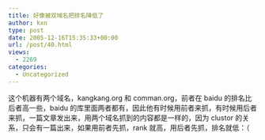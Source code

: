 ```yaml
---
title: 好像被双域名把排名降低了
author: kxn
type: post
date: 2005-12-16T15:35:33+00:00
url: /post/40.html
views:
  - 2269
categories:
  - Uncategorized
---
```


这个机器有两个域名，kangkang.org 和 comman.org，前者在 baidu 的排名比后者高一些，baidu 的库里面两者都有，因此他有时候用前者来抓，有时候用后者来抓，一篇文章发出来，用两个域名抓到的内容都是一样的，因为 clustor 的关系，只会有一篇出来，如果用前者先抓，rank 就高，用后者先抓，排名就低：（
